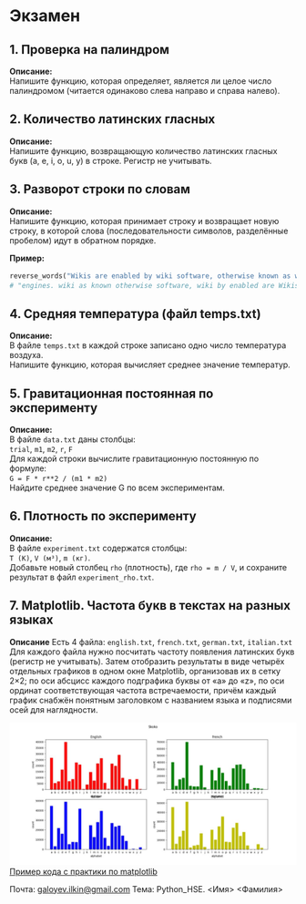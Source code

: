# Экзамен

## 1. Проверка на палиндром

**Описание:**  
Напишите функцию, которая определяет, является ли целое число палиндромом (читается одинаково слева направо и справа налево).

## 2. Количество латинских гласных

**Описание:**  
Напишите функцию, возвращающую количество латинских гласных букв (a, e, i, o, u, y) в строке. Регистр не учитывать.

## 3. Разворот строки по словам

**Описание:**  
Напишите функцию, которая принимает строку и возвращает новую строку, в которой слова (последовательности символов, разделённые пробелом) идут в обратном порядке.

**Пример:**

```python
reverse_words("Wikis are enabled by wiki software, otherwise known as wiki engines.")
# "engines. wiki as known otherwise software, wiki by enabled are Wikis"
```

## 4. Средняя температура (файл temps.txt)

**Описание:**  
В файле `temps.txt` в каждой строке записано одно число температура воздуха.  
Напишите функцию, которая вычисляет среднее значение температур.

## 5. Гравитационная постоянная по эксперименту

**Описание:**  
В файле `data.txt` даны столбцы:  
`trial`, `m1`, `m2`, `r`, `F`  
Для каждой строки вычислите гравитационную постоянную по формуле:  
`G = F * r**2 / (m1 * m2)`  
Найдите среднее значение G по всем экспериментам.

## 6. Плотность по эксперименту

**Описание:**  
В файле `experiment.txt` содержатся столбцы:  
`T (К)`, `V (м³)`, `m (кг)`.  
Добавьте новый столбец `rho` (плотность), где `rho = m / V`, и сохраните результат в файл `experiment_rho.txt`.


## 7. Matplotlib. Частота букв в текстах на разных языках

**Описание**
Есть 4 файла: `english.txt`, `french.txt`, `german.txt`, `italian.txt`
Для каждого файла нужно посчитать частоту появления латинских букв (регистр не учитывать). Затем отобразить результаты в виде четырёх отдельных графиков в одном окне Matplotlib, организовав их в сетку 2×2; по оси абсцисс каждого подграфика буквы от «a» до «z», по оси ординат соответствующая частота встречаемости, причём каждый график снабжён понятным заголовком с названием языка и подписями осей для наглядности.

![Пример графика](task7_exmaple.jpg "Пример графика")
[Пример кода с практики по matplotlib](https://colab.research.google.com/drive/1ho3KsBIOcM0qxi3v5aWfkNbjKbwbkwm_?usp=sharing)


Почта: galoyev.ilkin@gmail.com
Тема: Python_HSE. <Имя> <Фамилия>
